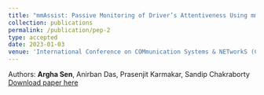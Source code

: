 ```yaml
---
title: "mmAssist: Passive Monitoring of Driver’s Attentiveness Using mmWave Sensors"
collection: publications
permalink: /publication/pep-2
type: accepted
date: 2023-01-03
venue: 'International Conference on COMmunication Systems & NETworkS (COMSNETS 2023)'
---
```


Authors: <b>Argha Sen</b>, Anirban Das, Prasenjit Karmakar, Sandip Chakraborty<br>
[Download paper here](http://arghasen10.github.io/files/comsnets_23_final_version.pdf)